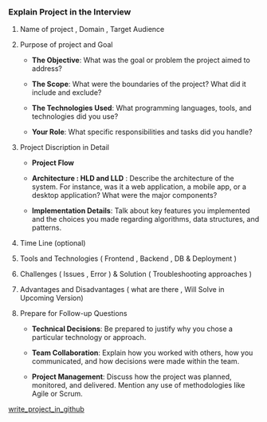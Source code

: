 ### Explain Project in the Interview

1. Name of project , Domain , Target Audience

2. Purpose of project and Goal

   - **The Objective**: What was the goal or problem the project aimed to address?

   - **The Scope**: What were the boundaries of the project? What did it include and exclude?

   - **The Technologies Used**: What programming languages, tools, and technologies did you use?

   - **Your Role**: What specific responsibilities and tasks did you handle?

3. Project Discription in Detail

   - **Project Flow**

   - **Architecture : HLD and LLD** : Describe the architecture of the system. For instance, was it a web application, a mobile app, or a desktop application? What were the major components?

   - **Implementation Details**: Talk about key features you implemented and the choices you made regarding algorithms, data structures, and patterns.

4. Time Line (optional)

5. Tools and Technologies ( Frontend , Backend , DB & Deployment )

6. Challenges ( Issues , Error ) & Solution ( Troubleshooting approaches )

7. Advantages and Disadvantages ( what are there , Will Solve in Upcoming Version)

8. Prepare for Follow-up Questions

   - **Technical Decisions**: Be prepared to justify why you chose a particular technology or approach.

   - **Team Collaboration**: Explain how you worked with others, how you communicated, and how decisions were made within the team.

   - **Project Management**: Discuss how the project was planned, monitored, and delivered. Mention any use of methodologies like Agile or Scrum.

[write_project_in_github](./write_project_in_github.md)
